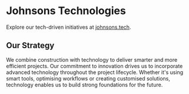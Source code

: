 # Johnsons Technologies

Explore our tech-driven initiatives at [johnsons.tech](https://johnsons.tech).

## Our Strategy

We combine construction with technology to deliver smarter and more efficient projects. Our commitment to innovation drives us to incorporate advanced technology throughout the project lifecycle. Whether it's using smart tools, optimising workflows or creating customised solutions, technology enables us to build strong foundations for the future.
